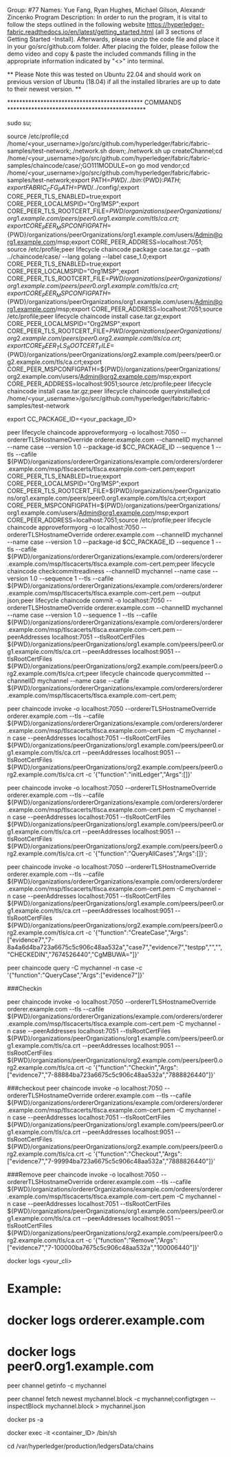 Group: #77
Names: Yue Fang, Ryan Hughes, Michael Gilson, Alexandr Zincenko
Program Description: In order to run the program, it is vital to follow the steps outlined in the following website https://hyperledger-fabric.readthedocs.io/en/latest/getting_started.html (all 3 sections of Getting Started -Install). Afterwards, please unzip the code file and place it in your go/src/github.com folder. After placing the folder, please follow the demo video and copy & paste the included commands filling in the appropriate information indicated by "<>" into terminal.

** Please Note this was tested on Ubuntu 22.04 and should work on previous version of Ubuntu (18.04) if all the installed libraries are up to date to their newest version. **


********************************************* COMMANDS **********************************************

sudo su;

source /etc/profile;cd /home/<your_username>/go/src/github.com/hyperledger/fabric/fabric-samples/test-network;./network.sh down;./network.sh up createChannel;cd /home/<your_username>/go/src/github.com/hyperledger/fabric/fabric-samples/chaincode/case/;GO111MODULE=on go mod vendor;cd /home/<your_username>/go/src/github.com/hyperledger/fabric/fabric-samples/test-network;export PATH=${PWD}/../bin:${PWD}:$PATH;export FABRIC_CFG_PATH=$PWD/../config/;export CORE_PEER_TLS_ENABLED=true;export CORE_PEER_LOCALMSPID="Org1MSP";export CORE_PEER_TLS_ROOTCERT_FILE=${PWD}/organizations/peerOrganizations/org1.example.com/peers/peer0.org1.example.com/tls/ca.crt;export CORE_PEER_MSPCONFIGPATH=${PWD}/organizations/peerOrganizations/org1.example.com/users/Admin@org1.example.com/msp;export CORE_PEER_ADDRESS=localhost:7051; source /etc/profile;peer lifecycle chaincode package case.tar.gz --path ../chaincode/case/ --lang golang --label case_1.0;export CORE_PEER_TLS_ENABLED=true;export CORE_PEER_LOCALMSPID="Org1MSP";export CORE_PEER_TLS_ROOTCERT_FILE=${PWD}/organizations/peerOrganizations/org1.example.com/peers/peer0.org1.example.com/tls/ca.crt;export CORE_PEER_MSPCONFIGPATH=${PWD}/organizations/peerOrganizations/org1.example.com/users/Admin@org1.example.com/msp;export CORE_PEER_ADDRESS=localhost:7051;source /etc/profile;peer lifecycle chaincode install case.tar.gz;export CORE_PEER_LOCALMSPID="Org2MSP";export CORE_PEER_TLS_ROOTCERT_FILE=${PWD}/organizations/peerOrganizations/org2.example.com/peers/peer0.org2.example.com/tls/ca.crt;export CORE_PEER_TLS_ROOTCERT_FILE=${PWD}/organizations/peerOrganizations/org2.example.com/peers/peer0.org2.example.com/tls/ca.crt;export CORE_PEER_MSPCONFIGPATH=${PWD}/organizations/peerOrganizations/org2.example.com/users/Admin@org2.example.com/msp;export CORE_PEER_ADDRESS=localhost:9051;source /etc/profile;peer lifecycle chaincode install case.tar.gz;peer lifecycle chaincode queryinstalled;cd /home/<your_username>/go/src/github.com/hyperledger/fabric/fabric-samples/test-network

export CC_PACKAGE_ID=<your_package_ID>

peer lifecycle chaincode approveformyorg -o localhost:7050 --ordererTLSHostnameOverride orderer.example.com --channelID mychannel --name case  --version 1.0 --package-id $CC_PACKAGE_ID --sequence 1 --tls --cafile ${PWD}/organizations/ordererOrganizations/example.com/orderers/orderer.example.com/msp/tlscacerts/tlsca.example.com-cert.pem;export CORE_PEER_TLS_ENABLED=true;export CORE_PEER_LOCALMSPID="Org1MSP";export CORE_PEER_TLS_ROOTCERT_FILE=${PWD}/organizations/peerOrganizations/org1.example.com/peers/peer0.org1.example.com/tls/ca.crt;export CORE_PEER_MSPCONFIGPATH=${PWD}/organizations/peerOrganizations/org1.example.com/users/Admin@org1.example.com/msp;export CORE_PEER_ADDRESS=localhost:7051;source /etc/profile;peer lifecycle chaincode approveformyorg -o localhost:7050 --ordererTLSHostnameOverride orderer.example.com --channelID mychannel --name case --version 1.0 --package-id $CC_PACKAGE_ID --sequence 1 --tls --cafile ${PWD}/organizations/ordererOrganizations/example.com/orderers/orderer.example.com/msp/tlscacerts/tlsca.example.com-cert.pem;peer lifecycle chaincode checkcommitreadiness --channelID mychannel --name case --version 1.0 --sequence 1 --tls --cafile ${PWD}/organizations/ordererOrganizations/example.com/orderers/orderer.example.com/msp/tlscacerts/tlsca.example.com-cert.pem --output json;peer lifecycle chaincode commit -o localhost:7050 --ordererTLSHostnameOverride orderer.example.com --channelID mychannel --name case --version 1.0 --sequence 1 --tls --cafile ${PWD}/organizations/ordererOrganizations/example.com/orderers/orderer.example.com/msp/tlscacerts/tlsca.example.com-cert.pem --peerAddresses localhost:7051 --tlsRootCertFiles ${PWD}/organizations/peerOrganizations/org1.example.com/peers/peer0.org1.example.com/tls/ca.crt --peerAddresses localhost:9051 --tlsRootCertFiles ${PWD}/organizations/peerOrganizations/org2.example.com/peers/peer0.org2.example.com/tls/ca.crt;peer lifecycle chaincode querycommitted --channelID mychannel --name case --cafile ${PWD}/organizations/ordererOrganizations/example.com/orderers/orderer.example.com/msp/tlscacerts/tlsca.example.com-cert.pem;

peer chaincode invoke -o localhost:7050 --ordererTLSHostnameOverride orderer.example.com --tls --cafile ${PWD}/organizations/ordererOrganizations/example.com/orderers/orderer.example.com/msp/tlscacerts/tlsca.example.com-cert.pem -C mychannel -n case --peerAddresses localhost:7051 --tlsRootCertFiles ${PWD}/organizations/peerOrganizations/org1.example.com/peers/peer0.org1.example.com/tls/ca.crt --peerAddresses localhost:9051 --tlsRootCertFiles ${PWD}/organizations/peerOrganizations/org2.example.com/peers/peer0.org2.example.com/tls/ca.crt -c '{"function":"initLedger","Args":[]}'

peer chaincode invoke -o localhost:7050 --ordererTLSHostnameOverride orderer.example.com --tls --cafile ${PWD}/organizations/ordererOrganizations/example.com/orderers/orderer.example.com/msp/tlscacerts/tlsca.example.com-cert.pem -C mychannel -n case --peerAddresses localhost:7051 --tlsRootCertFiles ${PWD}/organizations/peerOrganizations/org1.example.com/peers/peer0.org1.example.com/tls/ca.crt --peerAddresses localhost:9051 --tlsRootCertFiles ${PWD}/organizations/peerOrganizations/org2.example.com/peers/peer0.org2.example.com/tls/ca.crt -c '{"function":"QueryAllCases","Args":[]}';


peer chaincode invoke -o localhost:7050 --ordererTLSHostnameOverride orderer.example.com --tls --cafile ${PWD}/organizations/ordererOrganizations/example.com/orderers/orderer.example.com/msp/tlscacerts/tlsca.example.com-cert.pem -C mychannel -n case --peerAddresses localhost:7051 --tlsRootCertFiles ${PWD}/organizations/peerOrganizations/org1.example.com/peers/peer0.org1.example.com/tls/ca.crt --peerAddresses localhost:9051 --tlsRootCertFiles ${PWD}/organizations/peerOrganizations/org2.example.com/peers/peer0.org2.example.com/tls/ca.crt -c '{"function":"CreateCase","Args":["evidence7","7-8a4a6d4ba723a6675c5c906c48aa532a","case7","evidence7","testpp","","","CHECKEDIN","7674526440","CgMBUWA="]}'


peer chaincode query -C mychannel -n case -c '{"function":"QueryCase","Args":["evidence7"]}'


###Checkin

peer chaincode invoke -o localhost:7050 --ordererTLSHostnameOverride orderer.example.com --tls --cafile ${PWD}/organizations/ordererOrganizations/example.com/orderers/orderer.example.com/msp/tlscacerts/tlsca.example.com-cert.pem -C mychannel -n case --peerAddresses localhost:7051 --tlsRootCertFiles ${PWD}/organizations/peerOrganizations/org1.example.com/peers/peer0.org1.example.com/tls/ca.crt --peerAddresses localhost:9051 --tlsRootCertFiles ${PWD}/organizations/peerOrganizations/org2.example.com/peers/peer0.org2.example.com/tls/ca.crt -c '{"function":"Checkin","Args":["evidence7","7-88884ba723a6675c5c906c48aa532a","7888826440"]}'

###checkout
peer chaincode invoke -o localhost:7050 --ordererTLSHostnameOverride orderer.example.com --tls --cafile ${PWD}/organizations/ordererOrganizations/example.com/orderers/orderer.example.com/msp/tlscacerts/tlsca.example.com-cert.pem -C mychannel -n case --peerAddresses localhost:7051 --tlsRootCertFiles ${PWD}/organizations/peerOrganizations/org1.example.com/peers/peer0.org1.example.com/tls/ca.crt --peerAddresses localhost:9051 --tlsRootCertFiles ${PWD}/organizations/peerOrganizations/org2.example.com/peers/peer0.org2.example.com/tls/ca.crt -c '{"function":"Checkout","Args":["evidence7","7-99994ba723a6675c5c906c48aa532a","7888826440"]}'

###Remove
peer chaincode invoke -o localhost:7050 --ordererTLSHostnameOverride orderer.example.com --tls --cafile ${PWD}/organizations/ordererOrganizations/example.com/orderers/orderer.example.com/msp/tlscacerts/tlsca.example.com-cert.pem -C mychannel -n case --peerAddresses localhost:7051 --tlsRootCertFiles ${PWD}/organizations/peerOrganizations/org1.example.com/peers/peer0.org1.example.com/tls/ca.crt --peerAddresses localhost:9051 --tlsRootCertFiles ${PWD}/organizations/peerOrganizations/org2.example.com/peers/peer0.org2.example.com/tls/ca.crt -c '{"function":"Remove","Args":["evidence7","7-100000ba7675c5c906c48aa532a","100006440"]}'



docker logs <your_cli>
# Example: 
# docker logs orderer.example.com
# docker logs peer0.org1.example.com


peer channel getinfo -c mychannel

peer channel fetch newest mychannel.block -c mychannel;configtxgen --inspectBlock mychannel.block > mychannel.json

docker ps -a

docker exec -it <container_ID> /bin/sh

cd /var/hyperledger/production/ledgersData/chains
